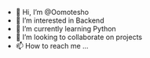 - 👋 Hi, I’m @Oomotesho
- 👀 I’m interested in Backend 
- 🌱 I’m currently learning Python
- 💞️ I’m looking to collaborate on projects 
- 📫 How to reach me ...

<!---
Oomotesho/Oomotesho is a ✨ special ✨ repository because its `README.md` (this file) appears on your GitHub profile.
You can click the Preview link to take a look at your changes.
--->
